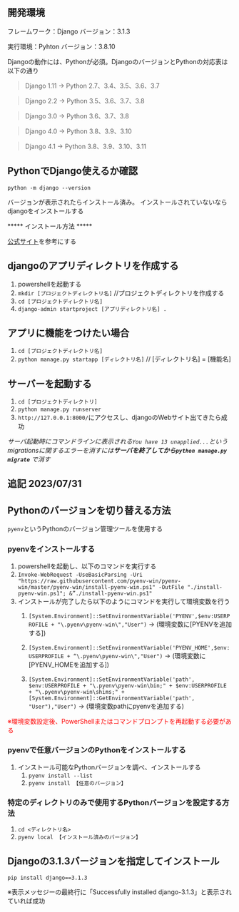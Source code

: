 ## 開発環境
フレームワーク：Django
バージョン：3.1.3

実行環境：Pyhton
バージョン：3.8.10

Djangoの動作には、Pythonが必須。DjangoのバージョンとPythonの対応表は以下の通り

>Django 1.11 → Python 2.7、3.4、3.5、3.6、3.7

>Django 2.2 → Python 3.5、3.6、3.7、3.8

>Django 3.0 → Python 3.6、3.7、3.8

>Django 4.0 → Python 3.8、3.9、3.10

>Django 4.1 → Python 3.8、3.9、3.10、3.11

## PythonでDjango使えるか確認
`python -m django --version`

バージョンが表示されたらインストール済み。
インストールされていないなら djangoをインストールする

***** インストール方法 *****

[公式サイト](https://docs.djangoproject.com/ja/4.2/intro/install/)を参考にする

## djangoのアプリディレクトリを作成する
1. powershellを起動する
2. `mkdir [プロジェクトディレクトリ名]` //プロジェクトディレクトリを作成する
3. ` cd [プロジェクトディレクトリ名] `
4. `django-admin startproject [アプリディレクトリ名] .`

## アプリに機能をつけたい場合
1. `cd [プロジェクトディレクトリ名]`
2. `python manage.py startapp [ディレクトリ名]` // [ディレクトリ名] = [機能名]

## サーバーを起動する
1. `cd [プロジェクトディレクトリ]`
2. `python manage.py runserver`
3. `http://127.0.0.1:8000/`にアクセスし、djangoのWebサイト出てきたら成功

*サーバ起動時にコマンドラインに表示される`You have 13 unapplied...`というmigrationsに関するエラーを消すには**サーバを終了してから`python manage.py migrate`** で消す*


## 追記 2023/07/31

## Pythonのバージョンを切り替える方法
`pyenv`というPythonのバージョン管理ツールを使用する
### pyenvをインストールする
1. powershellを起動し、以下のコマンドを実行する
2. `Invoke-WebRequest -UseBasicParsing -Uri "https://raw.githubusercontent.com/pyenv-win/pyenv-win/master/pyenv-win/install-pyenv-win.ps1" -OutFile "./install-pyenv-win.ps1"; &”./install-pyenv-win.ps1"`
3. インストールが完了したら以下のようにコマンドを実行して環境変数を行う
    1. `[System.Environment]::SetEnvironmentVariable('PYENV',$env:USERPROFILE + "\.pyenv\pyenv-win\","User")` → (環境変数に[PYENVを追加する])

    2. `[System.Environment]::SetEnvironmentVariable('PYENV_HOME',$env:USERPROFILE + “\.pyenv\pyenv-win\","User")` → (環境変数に[PYENV_HOMEを追加する])

    3. `[System.Environment]::SetEnvironmentVariable('path', $env:USERPROFILE + "\.pyenv\pyenv-win\bin;" + $env:USERPROFILE + "\.pyenv\pyenv-win\shims;" + [System.Environment]::GetEnvironmentVariable('path', "User"),"User")` → (環境変数pathにpyenvを追加する)

<span style="color: red;">※環境変数設定後、PowerShellまたはコマンドプロンプトを再起動する必要がある</span>

### pyenvで任意バージョンのPythonをインストールする
1. インストール可能なPythonバージョンを調べ、インストールする
   1. `pyenv install --list`
   2. `pyenv install 【任意のバージョン】`

### 特定のディレクトリのみで使用するPythonバージョンを設定する方法
1. `cd <ディレクトリ名>`
2. `pyenv local 【インストール済みのバージョン】`

## Djangoの3.1.3バージョンを指定してインストール
`pip install django==3.1.3` 

※表示メッセジーの最終行に「Successfully installed django-3.1.3」と表示されていれば成功

　
